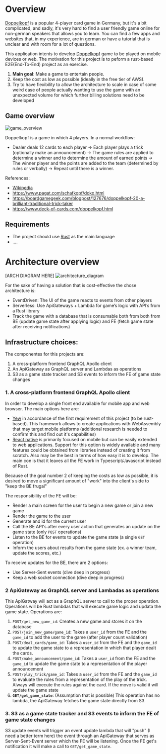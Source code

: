 # Overview

[Doppelkopf](https://en.wikipedia.org/wiki/Doppelkopf) is a popular 4-player card game in Germany, but it's a bit complicated, and sadly, it's very hard to find a user friendly game online for non-german speakers that allows you to learn. You can find a few apps and websites that, in my experience, are in german or have a tutorial that is unclear and with room for a lot of questions.

This application intents to develop [Doppelkopf](https://en.wikipedia.org/wiki/Doppelkopf) game to be played on mobile devices or web. The motivation for this project is to peform a rust-based E2E(End-To-End) project as an exercise.

1. **Main goal**: Make a game to entertain people.
1. Keep the cost as low as possible (ideally in the free tier of AWS). 
1. Try to have flexibility to allow the architecture to scale in case of some weird case of people actually wanting to use the game with an unexpected volume for which further billing solutions need to be developed

## Game overview

![game_overview](https://drive.google.com/uc?export=view&id=1mwXmJg7Wf5M09esn7J_9TTux8-zYyMJh)

Doppelkopf is a game in which 4 players. In a normal workflow:
* Dealer deals 12 cards to each player → Each player plays a trick (optionally make an announcement) → The game rules are applied to determine a winner and to determine the amount of earned points → The winner player and the points are added to the team (determined by rules or verbally) → Repeat until there is a winner.

References:
* [Wikipedia](https://en.wikipedia.org/wiki/Doppelkopf)
* https://www.pagat.com/schafkopf/doko.html
* https://boardgamegeek.com/blogpost/127676/doppelkopf-20-a-brilliant-traditional-trick-taker
* https://www.deck-of-cards.com/doppelkopf.html

## Requirements

* The project should use [Rust](https://www.rust-lang.org/) as the main language
* ....

# Architecture overview

[ARCH DIAGRAM HERE]
![architecture_diagram](https://drive.google.com/uc?export=view&id=1TiFBRmeEne3J1EG_Q1Jk0Z8-5pHftzMI)

For the sake of having a solution that is cost-effective the chose architecture is:
* EventDriven: The UI of the game reacts to events from other players
* Serverless: Use ApiGateways + Lambda for game’s logic with API’s from a Rust library
* Track the game with a database that is consumable both from both from BE (update game state after applying logic) and FE (fetch game state after receiving notifications)

## Infrastructure choices:

The componentes for this projects are:
1. A cross-platform frontend GraphQL Apollo client 
1. An ApiGateway as GraphQL server and Lambdas as operations
1. S3 as a game state tracker and S3 events to inform the FE of game state changes

### 1. A cross-platform frontend GraphQL Apollo client 

In order to develop a single front end available for mobile app and web browser. The main options here are:
* [Yew](https://yew.rs/) in accordance of the first requirement of this project (to be rust-based). This framework allows to create applications with WebAssembly that may target mobile platforms (additional research is needed to confirm this and find out it's capabilities)
* [React native](https://reactnative.dev/) is primarily focused on mobile but can be easily extended to web applications. Support for this option is widely available and many features could be obtained from libraries instead of creating it from scratch. Also may be the best in terms of how easy it is to develop. The main con is that it leaves all the FE work in Typescript/Javascript instead of Rust.

Because of the goal number 2 of keeping the costs as low as possible, it is desired to move a significant amount of "work" into the client's side to "keep the BE frugal"

The responsibility of the FE will be:
* Render a main screen for the user to begin a new game or join a new game
* Render the game to the user
* Generate and id for the current user
* Call the BE API's after every user action that generates an update on the game state (only `POST` operations)
* Listen to the BE for events to update the game state (a single `GET` operation)
* Inform the users about results from the game state (ex. a winner team, update the scores, etc.)

To receive updates for the BE, there are 2 options:
* Use Server-Sent events (dive deep in progress)
* Keep a web socket connection (dive deep in progress)

### 2 ApiGateway as GraphQL server and Lambadas as operations

This ApiGatway will act as a GraphQL server to call to the proper operation. Operations will be Rust lambdas that will execute game logic and updata the game state. Operations are:
1. `POST/get_new_game_id`: Creates a new game and stores it on the database
1. `POST/join_new_game/game_id`: Takes a `user_id` from the FE and the `game_id` to add the user to the game (after player count validation)
1. `POST/deal_cards/game_id`: Takes a `user_id` from the FE and the `game_id` to update the game state to a representation in which that player dealt the cards.
1. `POST/make_announcement/game_id`: Takes a `user_id` from the FE and the `game_id` to update the game state to a representation of the player announcement
1. `POST/play_trick/game_id`: Takes a `user_id` from the FE and the `game_id` to evaluate the rules from a representation of the play of the trick. Always will execute the rules against the card. If the move is valid it will update the game state
1. **`GET/get_game_state`**: (Assumption that is possible) This operation has no lambda, the ApiGateway fetches the game state directly from S3.

### 3. S3 as a game state tracker and S3 events to inform the FE of game state changes

S3 update events will trigger an event update lambda that will "push" (I need a better term here) the event through an ApiGateway that serves as Server-Sent-Event server which the FE will be listening.
Once the FE get's notification it will make a call to `GET/get_game_state`.
